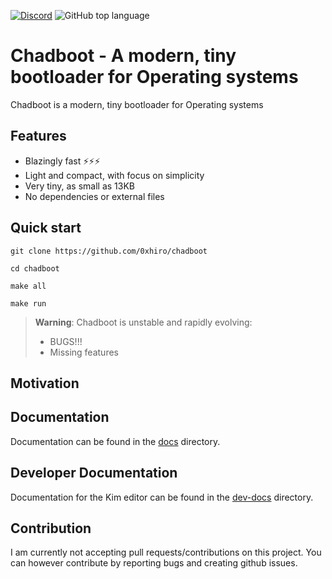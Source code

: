 [![Discord](https://img.shields.io/discord/1018936651612967043)](https://discord.gg/yMEKS2hk)
![GitHub top language](https://img.shields.io/github/languages/top/0xhiro/chadboot)

# Chadboot - A modern, tiny bootloader for Operating systems

Chadboot is a modern, tiny bootloader for Operating systems

## Features

* Blazingly fast ⚡⚡⚡
* Light and compact, with focus on simplicity
* Very tiny, as small as 13KB
* No dependencies or external files

## Quick start

```
git clone https://github.com/0xhiro/chadboot
```

```
cd chadboot
```

```
make all
```

```
make run
```

> **Warning**: Chadboot is unstable and rapidly evolving:
> * BUGS!!!
> * Missing features

## Motivation

## Documentation

Documentation can be found in the [docs](https://github.com/0xhiro/chadboot/tree/master/docs) directory.

## Developer Documentation

Documentation for the Kim editor can be found in the [dev-docs](https://github.com/0xhiro/chadboot/tree/master/dev-docs) directory.

## Contribution

I am currently not accepting pull requests/contributions on this project. You can however contribute by reporting bugs and creating github issues.